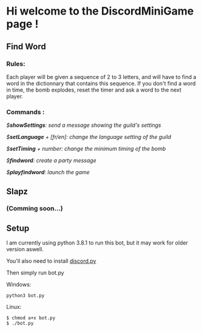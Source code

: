 # Hi welcome to the DiscordMiniGame page !

## Find Word

### Rules:
Each player will be given a sequence of 2 to 3 letters, and will have to find a word in the dictionnary that contains this sequence. If you don't find a word in time, the bomb explodes, reset the timer and ask a word to the next player.
### Commands :

_$**showSettings**: send a message showing the guild's settings_

_$**setLanguage** + [fr/en]: change the language setting of the guild_

_$**setTiming** + number: change the minimum timing of the bomb_

_$**findword**: create a party message_

_$**playfindword**: launch the game_

## Slapz

### (Comming soon...)
## Setup

I am currently using python 3.8.1 to run this bot, but it may work for older version aswell. 

You'll also need to install [discord.py](https://discordpy.readthedocs.io/en/latest/intro.html)


Then simply run bot.py

Windows:

    python3 bot.py

Linux:

    $ chmod a+x bot.py
    $ ./bot.py